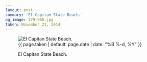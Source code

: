 ```yaml
---
layout: post
summary: 'El Capitan State Beach.'
og_image: 379-968.jpg
taken: November 21, 2014
---
```


<figure class="post" data-src="{{ site.assets_url }}/{{ page.og_image }}" data-sub-html='#caption-{{ page.id | remove_first: "/" }}'>
<img alt="El Capitan State Beach." sizes="(min-width: 700px) 50vw, calc(100vw - 2rem)" src="{{ site.assets_url }}/379-484.jpg" srcset="{{ site.assets_url }}/379-968.jpg 968w, {{ site.assets_url }}/379-726.jpg 726w, {{ site.assets_url }}/379-484.jpg 484w, {{ site.assets_url }}/379-242.jpg 242w"/>
<figcaption id='caption-{{ page.id | remove_first: "/" }}'>
<time>{{ page.taken | default: page.date | date: "%B %-d, %Y" }}</time>
<p>El Capitan State Beach.</p>
</figcaption>
</figure>
